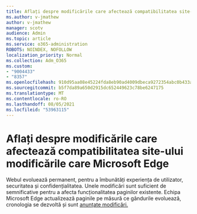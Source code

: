 ```yaml
---
title: Aflați despre modificările care afectează compatibilitatea site-ului modificările care Microsoft Edge
ms.author: v-jmathew
author: v-jmathew
manager: scotv
audience: Admin
ms.topic: article
ms.service: o365-administration
ROBOTS: NOINDEX, NOFOLLOW
localization_priority: Normal
ms.collection: Adm_O365
ms.custom:
- "9004433"
- "8357"
ms.openlocfilehash: 910d95aa08e45224fda8eb90ad4009dbeca9272354abc0b433a63e4566810f64
ms.sourcegitcommit: b5f7da89a650d2915dc652449623c78be6247175
ms.translationtype: MT
ms.contentlocale: ro-RO
ms.lasthandoff: 08/05/2021
ms.locfileid: "53963115"
---
```

# <a name="learn-about-site-compatibility-affecting-changes-coming-to-microsoft-edge"></a>Aflați despre modificările care afectează compatibilitatea site-ului modificările care Microsoft Edge

Webul evoluează permanent, pentru a îmbunătăți experiența de utilizator, securitatea și confidențialitatea. Unele modificări sunt suficient de semnificative pentru a afecta funcționalitatea paginilor existente. Echipa Microsoft Edge actualizează paginile pe măsură ce gândurile evoluează, cronologia se dezvoltă și sunt [anunțate modificări.](https://go.microsoft.com/fwlink/?linkid=2135534)
